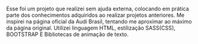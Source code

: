 Esse foi um projeto que realizei sem ajuda externa, colocando em prática parte dos conhecimentos adquiridos ao realizar projetos anteriores. Me inspirei na página oficial da Audi Brasil, tentando me aproximar ao máximo da página original. Utilizei linguagem HTML, estilização SASS(CSS), BOOTSTRAP E Bibliotecas de animação de texto.
